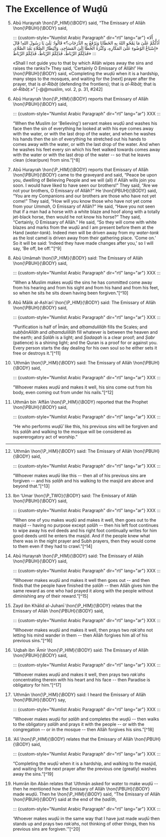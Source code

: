 
# The Excellence of Wuḍū

5. Abū Hurayrah \hon{\P_HIM}{\BODY} said, “The Emissary of Allāh \hon{\PBUH}{\BODY} said,

   <!-- TODO Check the repetition of Ribat -->

   ::: {custom-style="Numlist Arabic Paragraph" dir="rtl" lang="ar"}
   «أَلَا أَدُلُّكُمْ عَلَىٰ مَا يَمْحُو اللهُ بِهِ الخَطَايَا وَيَرْفَعُ بِهِ
   الدَّرَجَاتِ؟» قَالُوا: بَلَىٰ يَا رَسُولَ اللهِ! قَالَ «إِسْبَاغُ الوُضُوءِ
   عَلَىٰ المَكَارِهِ، وَكَثْرَةُ الخُطَا إِلَىٰ المَسَاجِدِ، وَانْتِظَارُ
   الصَّلَاةِ بَعْدَ الصَّلَاةِ، فَذٰلِكُمُ الرِّبَاطُ، فَذٰلِكُمُ الرِّبَاطُ،
   فَذٰلِكُمُ الرِّبَاطُ»
   :::

   «Shall I not guide you to that by which Allāh wipes away the sins and raises
   the ranks?» They said, ‘Certainly O Emissary of Allāh!’ He \hon{\PBUH}{\BODY}
   said, «Completing the _wuḍū_ when it is a hardship, many steps to the
   mosques, and waiting for the [next] prayer after the prayer, that is
   _al-Ribāṭ_ (defending the frontiers); that is _al-Ribāṭ_; that is
   _al-Ribāṭ_.»” [-@@muslim, vol. 2, p. 31, #242]

6. Abū Hurayrah \hon{\P_HIM}{\BODY} reports that Emissary of Allāh
   \hon{\PBUH}{\BODY} said,

   ::: {custom-style="Numlist Arabic Paragraph" dir="rtl" lang="ar"}
   XXX
   :::

   “When the Muslim (or 'Believing') servant makes _wuḍū_ and washes his face
   then the sin of everything he looked at with his eye comes away with the
   water, or with the last drop of the water, and when he washes his hands then
   the sin of everything he stretched out his hands to comes away with the
   water, or with the last drop of the water. And when he washes his feet every
   sin which his feet walked towards comes away with the water or with the last
   drop of the water -- so that he leaves clean (clear/pure) from sins.”[^8]

7. Abū Hurayrah \hon{\P_HIM}{\BODY} reports that Emissary of Allāh
   \hon{\PBUH}{\BODY} came to the graveyard and said, “Peace be upon you,
   dwelling of Believing People and we will (all) if Allāh wills join you soon.
   I would have liked to have seen our brothers!” They said, “Are we not your
   brothers, O Emissary of Allāh?” He \hon{\PBUH}{\BODY} said, “You are my
   Companions and our brothers are those who have not yet come!” They said, “How
   will you know those who have not yet come from your _Ummah_, O Emissary of
   Allāh?” He said, “Have you not seen that if a man had a horse with a white
   blaze and hoof along with a totally jet-black horse, then would he not know
   his horse?” They said, “Certainly, O Emissary of Allāh.” He said, “So they
   will come with white blazes and marks from the _wuḍū_ and I am present before
   them at the Hand (_water-tank_). Indeed men will be driven away from my
   _water-tank_ as the lost camel is driven away from their gathering place.
   ‘Come on.’ So it will be said: ‘Indeed they have made changes after you,’ so
   I will say, ‘Be off, be off.’”[^9]

8. Abū Umāmah \hon{\P_HIM}{\BODY} said: The Emissary of Allāh \hon{\PBUH}{\BODY}
   said,

   ::: {custom-style="Numlist Arabic Paragraph" dir="rtl" lang="ar"}
   XXX
   :::

   “When a Muslim makes _wuḍū_ the sins he has committed come away from his
   hearing and from his sight and from his hand and from his feet, so when he
   sits he sits down having been forgiven.”[^10]

9. Abū Mālik al-Ashʿarī \hon{\P_HIM}{\BODY} said: The Emissary of Allāh
   \hon{\PBUH}{\BODY} said,

   ::: {custom-style="Numlist Arabic Paragraph" dir="rtl" lang="ar"}
   XXX
   :::

   “Purification is half of Īmān; and _alḥamdulillāh_ fills the Scales; and
   _subḥānAllāh_ and _alḥamdulillāh_ fill whatever is between the heaven and the
   earth; and _Ṣalāh_ is a light; and _Ṣadaqah_ is a clear proof; and _Ṣabr_
   (patience) is a shining light; and the Quran is a proof for or against you.
   Every person starts the day dealing for his own soul so he either sets it
   free or destroys it.”[^11]

10. ʿUthmān \hon{\P_HIM}{\BODY} said: The Emissary of Allāh \hon{\PBUH}{\BODY}
    said,

    ::: {custom-style="Numlist Arabic Paragraph" dir="rtl" lang="ar"}
    XXX
    :::

    “Whoever makes _wuḍū_ and makes it well, his sins come out from his body,
    even coming out from under his nails.”[^12]

11. Uthmān bin ʿAffān \hon{\P_HIM}{\BODY} reported that the Prophet
    \hon{\PBUH}{\BODY} said,

    ::: {custom-style="Numlist Arabic Paragraph" dir="rtl" lang="ar"}
    XXX
    :::

    “He who performs _wuḍūʾ_ like this, his previous sins will be forgiven and
    his _ṣalāh_ and walking to the mosque will be considered as supererogatory
    act of worship.”

----

12. ʿUthmān \hon{\P_HIM}{\BODY} said: The Emissary of Allāh \hon{\PBUH}{\BODY} said,

    ::: {custom-style="Numlist Arabic Paragraph" dir="rtl" lang="ar"}
    XXX
    :::

    “Whoever makes _wuḍū_ like this -- then all of his previous sins are
    forgiven -- and his _ṣalāh_ and his walking to the masjid are above and
    beyond that.”[^13]

13. Ibn ‘Umar \hon{\P_TWO}{\BODY} said: The Emissary of Allāh \hon{\PBUH}{\BODY}
    said,

    ::: {custom-style="Numlist Arabic Paragraph" dir="rtl" lang="ar"}
    XXX
    :::

    “When one of you makes _wuḍū_ and makes it well, then goes out to the masjid
    -- having no purpose except _ṣalāh_ -- then his left foot continues to wipe
    away his evil deeds and his right foot continually writes for him good deeds
    until he enters the masjid. And if the people knew what there was in the
    night prayer and Subh prayers, then they would come to them even if they had
    to crawl.”[^14]

14. Abū Hurayrah \hon{\P_HIM}{\BODY} said: The Emissary of Allāh
    \hon{\PBUH}{\BODY} said,

    ::: {custom-style="Numlist Arabic Paragraph" dir="rtl" lang="ar"}
    XXX
    :::

    “Whoever makes _wuḍū_ and makes it well then goes out -- and then finds that
    the people have finished the _ṣalāh_ -- then Allāh gives him the same reward
    as one who had prayed it along with the people without diminishing any of
    their reward.”[^15]

15. Zayd ibn Khālid al-Juhanī \hon{\P_HIM}{\BODY} relates that the Emissary of
    Allāh \hon{\PBUH}{\BODY} said,

    ::: {custom-style="Numlist Arabic Paragraph" dir="rtl" lang="ar"}
    XXX
    :::

    “Whoever makes _wuḍū_ and makes it well, then prays two _rakʿahs_ not letting
    his mind wander in them -- then Allāh forgives him all of his previous
    sins.”[^16]

16. ʿUqbah ibn ʿĀmir \hon{\P_HIM}{\BODY} said: The Emissary of Allāh
    \hon{\PBUH}{\BODY} said,

    ::: {custom-style="Numlist Arabic Paragraph" dir="rtl" lang="ar"}
    XXX
    :::

    “Whoever makes _wuḍū_ and makes it well, then prays two _rakʿahs_
    concentrating therein with his heart and his face -- then Paradise is
    obligatory for him.”[^17]

17. ʿUthmān \hon{\P_HIM}{\BODY} said: I heard the Emissary of Allāh
    \hon{\PBUH}{\BODY} say,

    ::: {custom-style="Numlist Arabic Paragraph" dir="rtl" lang="ar"}
    XXX
    :::

    “Whoever makes _wuḍū_ for _ṣalāh_ and completes the _wuḍū_ -- then walks to
    the obligatory _ṣalāh_ and prays it with the people -- or with the
    congregation -- or in the mosque -- then Allāh forgives his sins.”[^18]

18. ʿAlī \hon{\P_HIM}{\BODY} relates that the Emissary of Allāh
    \hon{\PBUH}{\BODY} said,

    ::: {custom-style="Numlist Arabic Paragraph" dir="rtl" lang="ar"}
    XXX
    :::

    “Completing the _wuḍū_ when it is a hardship, and walking to the masjid, and
    waiting for the next prayer after the previous one (greatly) washes away the
    sins.”[^19]

19. Humrān ibn Abān relates that ʿUthmān asked for water to make _wuḍū_ -- then
    he mentioned how the Emissary of Allāh \hon{\PBUH}{\BODY} made _wuḍū_. Then
    he \hon{\P_HIM}{\BODY} said, “The Emissary of Allāh \hon{\PBUH}{\BODY} said
    at the end of the _ḥadīth_,

    ::: {custom-style="Numlist Arabic Paragraph" dir="rtl" lang="ar"}
    XXX
    :::

    ‘Whoever makes _wuḍū_ in the same way that I have just made _wuḍū_ then
    stands up and prays two _rakʿahs_, not thinking of other things, then his
    previous sins are forgiven.’”[^20]
